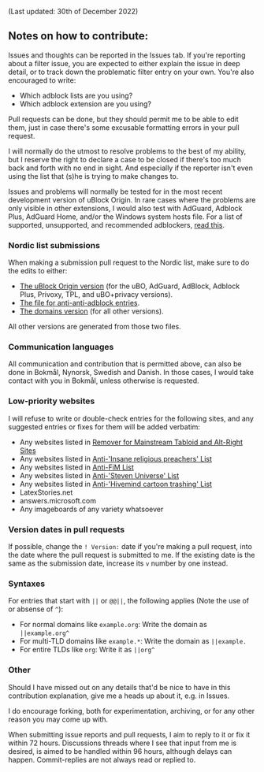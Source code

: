 (Last updated: 30th of December 2022)

## Notes on how to contribute:

Issues and thoughts can be reported in the Issues tab. If you're reporting about a filter issue, you are expected to either explain the issue in deep detail, or to track down the problematic filter entry on your own. You're also encouraged to write:
* Which adblock lists are you using?
* Which adblock extension are you using?

Pull requests can be done, but they should permit me to be able to edit them, just in case there's some excusable formatting errors in your pull request.

I will normally do the utmost to resolve problems to the best of my ability, but I reserve the right to declare a case to be closed if there's too much back and forth with no end in sight. And especially if the reporter isn't even using the list that (s)he is trying to make changes to.

Issues and problems will normally be tested for in the most recent development version of uBlock Origin. In rare cases where the problems are only visible in other extensions, I would also test with AdGuard, Adblock Plus, AdGuard Home, and/or the Windows system hosts file. For a list of supported, unsupported, and recommended adblockers, [read this](https://github.com/DandelionSprout/adfilt/blob/master/Wiki/Supported%20adblockers%20and%20tools.md).

### Nordic list submissions

When making a submission pull request to the Nordic list, make sure to do the edits to either:
* [The uBlock Origin version](https://github.com/DandelionSprout/adfilt/blob/master/NorwegianList.txt) (for the uBO, AdGuard, AdBlock, Adblock Plus, Privoxy, TPL, and uBO+privacy versions).
* [The file for anti-anti-adblock entries](https://raw.githubusercontent.com/DandelionSprout/adfilt/master/NorwegianExperimentalList%20alternate%20versions/AntiAdblockEntries.txt).
* [The domains version](https://github.com/DandelionSprout/adfilt/blob/master/NorwegianExperimentalList%20alternate%20versions/DandelionSproutsNorskeFiltreDomains.txt) (for all other versions).

All other versions are generated from those two files.

### Communication languages

All communication and contribution that is permitted above, can also be done in Bokmål, Nynorsk, Swedish and Danish. In those cases, I would take contact with you in Bokmål, unless otherwise is requested.

### Low-priority websites

I will refuse to write or double-check entries for the following sites, and any suggested entries or fixes for them will be added verbatim:
* Any websites listed in [Remover for Mainstream Tabloid and Alt-Right Sites](https://raw.githubusercontent.com/DandelionSprout/adfilt/master/Sensitive%20lists/TabloidRemover.txt)
* Any websites listed in [Anti-'Insane religious preachers' List](https://raw.githubusercontent.com/DandelionSprout/adfilt/master/Sensitive%20lists/AntiPreacherList.txt)
* Any websites listed in [Anti-FiM List](https://github.com/DandelionSprout/adfilt/blob/master/Other%20domains%20versions/AntiF%25D1%2596%25D0%259C%2520ListDomains.txt)
* Any websites listed in [Anti-'Steven Universe' List](https://github.com/DandelionSprout/adfilt/blob/master/Other%20domains%20versions/AntiStevenUniverseListDomains.txt)
* Any websites listed in [Anti-'Hivemind cartoon trashing' List](https://github.com/DandelionSprout/adfilt/blob/master/Other%20domains%20versions/AntiHivemindCartoonTrashingListDomains.txt)
* LatexStories.net
* answers.microsoft.com
* Any imageboards of any variety whatsoever

### Version dates in pull requests

If possible, change the `! Version:` date if you're making a pull request, into the date where the pull request is submitted to me. If the existing date is the same as the submission date, increase its `v` number by one instead.

### Syntaxes

For entries that start with `||` or `@@||`, the following applies (Note the use of or absense of `^`):

* For normal domains like `example.org`: Write the domain as `||example.org^`
* For multi-TLD domains like `example.*`: Write the domain as `||example.`
* For entire TLDs like `org`: Write it as `||org^`

### Other

Should I have missed out on any details that'd be nice to have in this contribution explanation, give me a heads up about it, e.g. in Issues.

I do encourage forking, both for experimentation, archiving, or for any other reason you may come up with.

When submitting issue reports and pull requests, I aim to reply to it or fix it within 72 hours. Discussions threads where I see that input from me is desired, is aimed to be handled within 96 hours, although delays can happen. Commit-replies are not always read or replied to.

